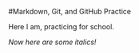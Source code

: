 #Markdown, Git, and GitHub Practice

Here I am, practicing for school.

_Now here are some italics!_

